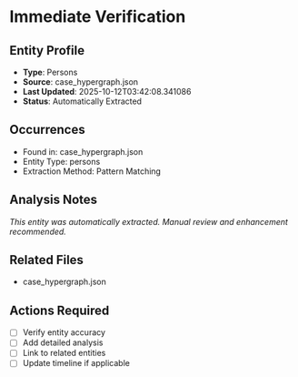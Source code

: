 # Immediate Verification

## Entity Profile
- **Type**: Persons
- **Source**: case_hypergraph.json
- **Last Updated**: 2025-10-12T03:42:08.341086
- **Status**: Automatically Extracted

## Occurrences
- Found in: case_hypergraph.json
- Entity Type: persons
- Extraction Method: Pattern Matching

## Analysis Notes
*This entity was automatically extracted. Manual review and enhancement recommended.*

## Related Files
- case_hypergraph.json

## Actions Required
- [ ] Verify entity accuracy
- [ ] Add detailed analysis
- [ ] Link to related entities
- [ ] Update timeline if applicable
